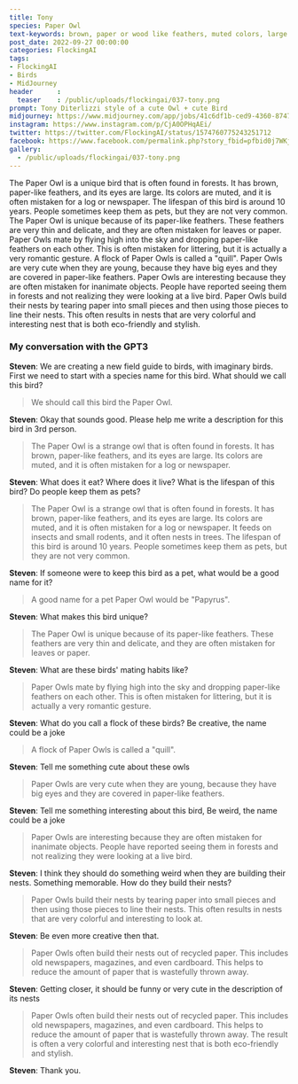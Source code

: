 ```yaml
---
title: Tony
species: Paper Owl
text-keywords: brown, paper or wood like feathers, muted colors, large eyes, owl,
post_date: 2022-09-27 00:00:00
categories: FlockingAI
tags:
- FlockingAI
- Birds
- MidJourney 
header      :
  teaser    : /public/uploads/flockingai/037-tony.png
prompt: Tony Diterlizzi style of a cute Owl + cute Bird
midjourney: https://www.midjourney.com/app/jobs/41c6df1b-ced9-4360-8747-c6e236e4b473
instagram: https://www.instagram.com/p/CjA0OPHqAEi/
twitter: https://twitter.com/FlockingAI/status/1574760775243251712
facebook: https://www.facebook.com/permalink.php?story_fbid=pfbid0j7WKjceJyN6mJm1xoHSeUsoPYMq8xJ5vbWk1bPmRXHdNi2BEveMtJRq4Fs1sVbSMl&id=100359656135677
gallery: 
  - /public/uploads/flockingai/037-tony.png
---
```


The Paper Owl is a unique bird that is often found in forests. It has brown, paper-like feathers, and its eyes are large. Its colors are muted, and it is often mistaken for a log or newspaper. The lifespan of this bird is around 10 years. People sometimes keep them as pets, but they are not very common. The Paper Owl is unique because of its paper-like feathers. These feathers are very thin and delicate, and they are often mistaken for leaves or paper. Paper Owls mate by flying high into the sky and dropping paper-like feathers on each other. This is often mistaken for littering, but it is actually a very romantic gesture. A flock of Paper Owls is called a "quill". Paper Owls are very cute when they are young, because they have big eyes and they are covered in paper-like feathers. Paper Owls are interesting because they are often mistaken for inanimate objects. People have reported seeing them in forests and not realizing they were looking at a live bird. Paper Owls build their nests by tearing paper into small pieces and then using those pieces to line their nests. This often results in nests that are very colorful and interesting nest that is both eco-friendly and stylish.

### My conversation with the GPT3

**Steven**: We are creating a new field guide to birds, with imaginary birds. First we need to start with a species name for this bird. What should we call this bird?

> We should call this bird the Paper Owl.

**Steven**: Okay that sounds good. Please help me write a description for this bird in 3rd person.

> The Paper Owl is a strange owl that is often found in forests. It has brown, paper-like feathers, and its eyes are large. Its colors are muted, and it is often mistaken for a log or newspaper.

**Steven**: What does it eat? Where does it live? What is the lifespan of this bird? Do people keep them as pets?

> The Paper Owl is a strange owl that is often found in forests. It has brown, paper-like feathers, and its eyes are large. Its colors are muted, and it is often mistaken for a log or newspaper. It feeds on insects and small rodents, and it often nests in trees. The lifespan of this bird is around 10 years. People sometimes keep them as pets, but they are not very common.

**Steven**: If someone were to keep this bird as a pet, what would be a good name for it?

> A good name for a pet Paper Owl would be "Papyrus".

**Steven**: What makes this bird unique?

> The Paper Owl is unique because of its paper-like feathers. These feathers are very thin and delicate, and they are often mistaken for leaves or paper.

**Steven**: What are these birds' mating habits like?

> Paper Owls mate by flying high into the sky and dropping paper-like feathers on each other. This is often mistaken for littering, but it is actually a very romantic gesture.

**Steven**: What do you call a flock of these birds? Be creative, the name could be a joke

> A flock of Paper Owls is called a "quill".

**Steven**: Tell me something cute about these owls

> Paper Owls are very cute when they are young, because they have big eyes and they are covered in paper-like feathers.

**Steven**: Tell me something interesting about this bird, Be weird, the name could be a joke

> Paper Owls are interesting because they are often mistaken for inanimate objects. People have reported seeing them in forests and not realizing they were looking at a live bird.

**Steven**: I think they should do something weird when they are building their nests. Something memorable. How do they build their nests?

> Paper Owls build their nests by tearing paper into small pieces and then using those pieces to line their nests. This often results in nests that are very colorful and interesting to look at.

**Steven**: Be even more creative then that.

> Paper Owls often build their nests out of recycled paper. This includes old newspapers, magazines, and even cardboard. This helps to reduce the amount of paper that is wastefully thrown away.

**Steven**: Getting closer, it should be funny or very cute in the description of its nests

> Paper Owls often build their nests out of recycled paper. This includes old newspapers, magazines, and even cardboard. This helps to reduce the amount of paper that is wastefully thrown away. The result is often a very colorful and interesting nest that is both eco-friendly and stylish.

**Steven**: Thank you.
